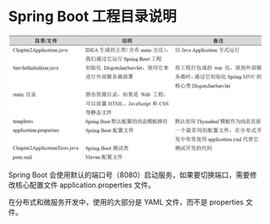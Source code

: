# Spring Boot 工程目录说明

![](img/1.SpringBoot工程目录结构说明.PNG)


Spring Boot 会使用默认的端口号（8080）启动服务，如果要切换端口，需要修改核心配置文件 application.properties 文件。

在分布式和微服务开发中，使用的大部分是 YAML 文件，而不是 properties 文件。



